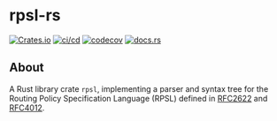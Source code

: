 # rpsl-rs

[![Crates.io](https://img.shields.io/crates/v/rpsl)](https://crates.io/crates/rpsl)
[![ci/cd](https://github.com/wolcomm/rpsl-rs/actions/workflows/cicd.yml/badge.svg?event=push)](https://github.com/wolcomm/rpsl-rs/actions/workflows/cicd.yml)
[![codecov](https://codecov.io/gh/wolcomm/rpsl-rs/branch/master/graph/badge.svg?token=opc01gJYPS)](https://codecov.io/gh/wolcomm/rpsl-rs)
[![docs.rs](https://img.shields.io/docsrs/rpsl)](https://docs.rs/rpsl)

## About

A Rust library crate `rpsl`, implementing a parser and syntax tree for the
Routing Policy Specification Language (RPSL) defined in [RFC2622] and [RFC4012].

[RFC2622]: https://datatracker.ietf.org/doc/html/rfc2622
[RFC4012]: https://datatracker.ietf.org/doc/html/rfc4012

